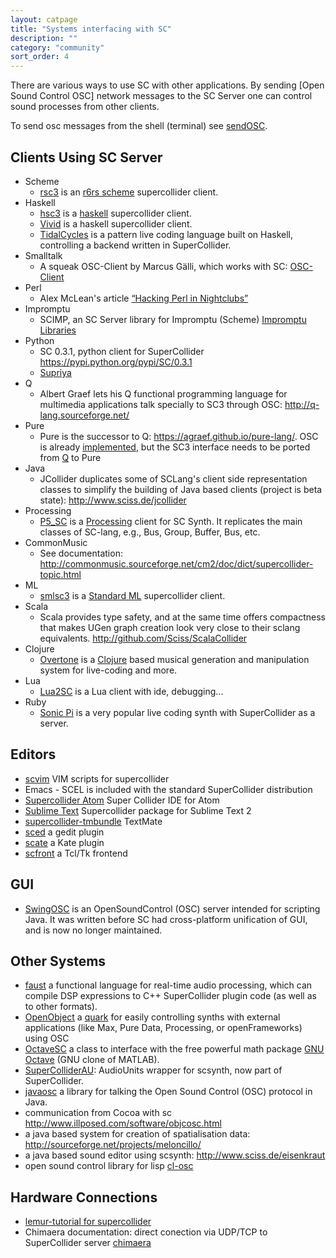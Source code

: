 ```yaml
---
layout: catpage
title: "Systems interfacing with SC"
description: ""
category: "community"
sort_order: 4
---
```



There are various ways to use SC with other applications. By sending
[Open Sound Control OSC] network messages to the SC Server one can
control sound processes from other clients.

To send osc messages from the shell (terminal) see [sendOSC][].

Clients Using SC Server
-----------------------

-   Scheme
    -   [rsc3][] is an [r6rs scheme][] supercollider client.
-   Haskell
    -   [hsc3][] is a [haskell][] supercollider client.
    -   [Vivid][] is a haskell supercollider client.
    -   [TidalCycles][] is a pattern live coding language built on Haskell, controlling a backend written in SuperCollider.
-   Smalltalk
    -   A squeak OSC-Client by Marcus Gälli, which works with SC:
        [OSC-Client][]
-   Perl
    -   Alex McLean's article [“Hacking Perl in Nightclubs”][]
-   Impromptu
    -   SCIMP, an SC Server library for Impromptu (Scheme) [Impromptu
        Libraries][]
-   Python
    -   SC 0.3.1, python client for SuperCollider
        [<https://pypi.python.org/pypi/SC/0.3.1>][]
    -   [Supriya][]
-   Q
    -   Albert Graef lets his Q functional programming language for
        multimedia applications talk specially to SC3 through OSC:
        <http://q-lang.sourceforge.net/>
-   Pure
    -   Pure is the successor to Q: <https://agraef.github.io/pure-lang/>. 
    OSC is already [implemented][], but the SC3 interface needs to be ported from [Q][] to Pure
-   Java
    -   JCollider duplicates some of SCLang's client side representation
        classes to simplify the building of Java based clients (project
        is beta state): <http://www.sciss.de/jcollider>
-   Processing
    -   [P5_SC][] is a [Processing][] client for SC Synth. It
        replicates the main classes of SC-lang, e.g., Bus, Group,
        Buffer, Bus, etc.
-   CommonMusic
    -   See documentation: <http://commonmusic.sourceforge.net/cm2/doc/dict/supercollider-topic.html>
-   ML
    -   [smlsc3][] is a [Standard ML][] supercollider client.
-   Scala
    -   Scala provides type safety, and at the same time offers
        compactness that makes UGen graph creation look very close to
        their sclang equivalents.
        <http://github.com/Sciss/ScalaCollider>
-   Clojure
    -   [Overtone][] is a [Clojure][] based musical generation and
        manipulation system for live-coding and more.
-   Lua
    - [Lua2SC][] is a Lua client with ide, debugging...
-   Ruby
    - [Sonic Pi][] is a very popular live coding synth with SuperCollider as a server.

  [sendOSC]: http://cnmat.org/OpenSoundControl/clients/sendOSC.html
  [rsc3]: http://slavepianos.org/rd/?t=rsc3
  [r6rs scheme]: http://www.r6rs.org/
  [hsc3]: http://www.slavepianos.org/rd/?t=hsc3
  [haskell]: http://www.haskell.org
  [OSC-Client]: http://map1.squeakfoundation.org/sm/accountbyid/13fa7a75-1e76-471e-8f42-b676f4d8e373/package/61f807be-83a3-4944-bfa1-686ddac7153c
  [“Hacking Perl in Nightclubs”]: http://www.perl.com/pub/a/2004/08/31/livecode.html
  [Impromptu Libraries]: http://impromptu.moso.com.au/libs.html
  [<https://pypi.python.org/pypi/SC/0.3.1>]: http://pypi.python.org/pypi/SC/0.2
  [here]: http://jonathansaggau.com/sc/sclangEmacsPySCLang.rtf
  [implemented]: http://code.google.com/p/pure-lang/wiki/Addons#pure-liblo
  [Q]: http://q-lang.sourceforge.net/addons.html
  [P5_SC]: http://www.erase.net/projects/processing-sc/
  [Processing]: http://processing.org/
  [Page at sourceforge]: http://commonmusic.sourceforge.net/doc/cm.html
  [smlsc3]: http://www.slavepianos.org/rd/?t=smlsc3
  [Standard ML]: http://standardml.org/
  [Overtone]: https://overtone.github.io/
  [Clojure]: http://clojure.org/
  [Lua2SC]: https://github.com/sonoro1234/Lua2SC
  [Vivid]: http://www.vivid-synth.com/
  [TidalCycles]: http://tidalcycles.org/
  [Sonic Pi]: http://sonic-pi.net/
  [Supriya]: https://github.com/josiah-wolf-oberholtzer/supriya

Editors
-------

-   [scvim][] VIM scripts for supercollider
-   Emacs - SCEL is included with the standard SuperCollider distribution
-   [Supercollider Atom](https://atom.io/packages/supercollider) Super Collider IDE for Atom
-   [Sublime Text](https://github.com/geoffroymontel/supercollider-package-for-sublime-text) Supercollider package for Sublime Text 2
-   [supercollider-tmbundle](http://github.com/rfwatson/supercollider-tmbundle) TextMate
-   [sced](http://artfwo.googlepages.com/sced) a gedit plugin
-   [scate](http://github.com/jleben/Scate) a Kate plugin
-   [scfront](http://aug.ment.org/scfront) a Tcl/Tk frontend


GUI
---

-   [SwingOSC][] is an OpenSoundControl (OSC) server intended for
    scripting Java. It was written before SC had cross-platform unification
    of GUI, and is now no longer maintained.

Other Systems
-------------

-   [faust][] a functional language for real-time audio processing,
    which can compile DSP expressions to C++ SuperCollider plugin code
    (as well as to other formats).
-   [OpenObject][] a [quark][] for easily controlling synths with
    external applications (like Max, Pure Data, Processing, or
    openFrameworks) using OSC
-   [OctaveSC][] a class to interface with the free powerful math
    package [GNU Octave][] (GNU clone of MATLAB).
-   [SuperColliderAU][]: AudioUnits wrapper for scsynth, now part of SuperCollider.
-   [javaosc][] a library for talking the Open Sound Control (OSC)
    protocol in Java.
-   communication from Cocoa with sc
    <http://www.illposed.com/software/objcosc.html>
-   a java based system for creation of spatialisation data:
    <http://sourceforge.net/projects/meloncillo/>
-   a java based sound editor using scsynth:
    <http://www.sciss.de/eisenkraut>
-   open sound control library for lisp [cl-osc][]

Hardware Connections
--------------------

-   [lemur-tutorial for supercollider][]
-   Chimaera documentation: direct conection via UDP/TCP to SuperCollider server [chimaera][]

  [scvim]: https://github.com/supercollider/scvim
  [sced]: http://artfwo.googlepages.com/sced
  [scate]: http://github.com/jleben/Scate
  [scfront]: http://aug.ment.org/scfront
  [supercollider-tmbundle]: http://github.com/rfwatson/supercollider-tmbundle/tree/master
  [SwingOSC]: http://sourceforge.net/projects/swingosc
  [SCVamp]: http://the3rd2nd.com/SCVamp/
  [faust]: http://faust.grame.fr/
  [OpenObject]: http://www.fredrikolofsson.com/f0blog/?q=node/401
  [quark]: https://github.com/supercollider-quarks/quarks
  [OctaveSC]: http://www.sonification.de/projects/sc3/index.shtml
  [GNU Octave]: https://www.gnu.org/software/octave/
  [SuperColliderAU]: http://doc.sccode.org/Guides/SuperColliderAU.html
  [javaosc]: http://www.illposed.com/software/javaosc.html
  [cl-osc]: http://fo.am/darcs/osc/
  [lemur-tutorial for supercollider]: http://www.jazzmutant.com/workshop_tutorialslist.php?id=supercollider
  [oscemote]: http://lux.vu/blog/oscemote/
  [chimaera]: http://open-music-kontrollers.ch/chimaera/usage/#supercollider
